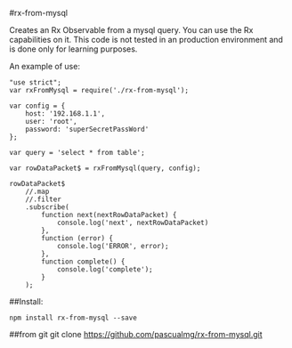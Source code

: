#rx-from-mysql

Creates an Rx Observable from a mysql query.
You can use the Rx capabilities on it. 
This code is not tested in an production environment and is 
done only for learning purposes. 

An example of use:

```
"use strict";
var rxFromMysql = require('./rx-from-mysql');

var config = {
    host: '192.168.1.1',
    user: 'root',
    password: 'superSecretPassWord'
};

var query = 'select * from table';

var rowDataPacket$ = rxFromMysql(query, config);

rowDataPacket$
    //.map
    //.filter
    .subscribe(
        function next(nextRowDataPacket) {
            console.log('next', nextRowDataPacket)
        },
        function (error) {
            console.log('ERROR', error);
        },
        function complete() {
            console.log('complete');
        }
    );
```

##Install:

```
npm install rx-from-mysql --save
```

##from git 
git clone https://github.com/pascualmg/rx-from-mysql.git
